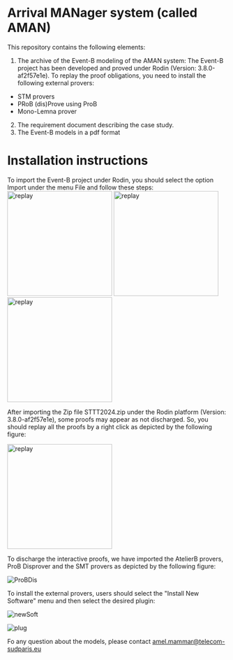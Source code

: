 # Arrival MANager system (called AMAN)
This repository contains the following elements: 
1. The archive of the Event-B modeling of the AMAN system: The Event-B project has been developed and proved under Rodin (Version:  3.8.0-af2f57e1e). To replay the proof obligations, you need to install the following external provers:
  - STM provers
  - PRoB (dis)Prove using ProB 
  - Mono-Lemna prover
2. The requirement document describing the case study.
3. The Event-B models in a pdf format

# Installation instructions
To import the Event-B project under Rodin, you should select the option Import under the menu File and follow these steps:
<img width="240" alt="replay" src="https://github.com/AmelMammar/AMAN/assets/60692373/cacca64e-5c45-4702-a24f-76c9a0440470"> <img width="240" alt="replay" src="https://github.com/AmelMammar/AMAN/assets/60692373/ae275752-1d9d-4341-92a3-857339505d3d">
<img width="240" alt="replay" src="https://github.com/AmelMammar/AMAN/assets/60692373/bd541b70-ee4d-440e-80e7-96fd636ff2ac">

After importing the Zip file STTT2024.zip under the Rodin platform (Version: 3.8.0-af2f57e1e), some proofs may appear as not discharged. So, you should replay all the proofs by a right click as depicted by the following figure:

<img width="240" alt="replay" src="https://github.com/AmelMammar/AMAN/assets/60692373/6fec0a24-f2c7-4900-a46c-759625d2626f">


To discharge the interactive proofs, we have imported the AtelierB provers, ProB Disprover and the SMT provers as depicted by the following figure:

![ProBDis](https://github.com/AmelMammar/SpeedControlSystem/assets/60692373/d97f69ce-3535-4e69-95d0-7dc052816da4)

To install the external provers, users should select the "Install New Software" menu and then select the desired plugin:

![newSoft](https://github.com/AmelMammar/SpeedControlSystem/assets/60692373/4516c199-6901-432c-a281-154cc7ea0698)

![plug](https://github.com/AmelMammar/SpeedControlSystem/assets/60692373/d9a2a063-a9e9-4f47-b1d6-2233e11b9b66)

Fo any question about the models, please contact amel.mammar@telecom-sudparis.eu

